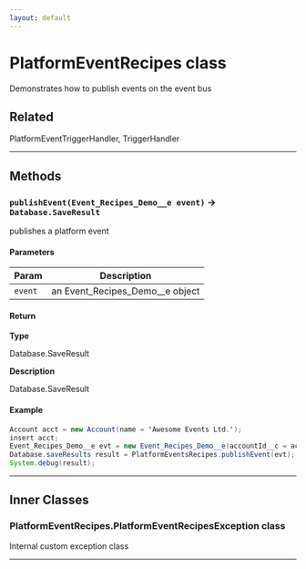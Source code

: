 ```yaml
---
layout: default
---
```

# PlatformEventRecipes class

Demonstrates how to publish events on the event bus

## Related

PlatformEventTriggerHandler, TriggerHandler

---
## Methods
### `publishEvent(Event_Recipes_Demo__e event)` → `Database.SaveResult`

publishes a platform event

#### Parameters
|Param|Description|
|-----|-----------|
|`event` |  an Event_Recipes_Demo__e object |

#### Return

**Type**

Database.SaveResult

**Description**

Database.SaveResult

#### Example
```java
Account acct = new Account(name = 'Awesome Events Ltd.');
insert acct;
Event_Recipes_Demo__e evt = new Event_Recipes_Demo__e(accountId__c = acct.id, title__c='Updated website', url__c = 'https://developer.salesforce.com');
Database.saveResults result = PlatformEventsRecipes.publishEvent(evt);
System.debug(result);
```

---
## Inner Classes

### PlatformEventRecipes.PlatformEventRecipesException class

Internal custom exception class

---
